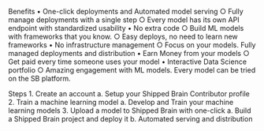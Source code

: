 Benefits
	• One-click deployments and Automated model serving
		○ Fully manage deployments with a single step
		○ Every model has its own API endpoint with standardized usability
	• No extra code
		○ Build ML models with frameworks that you know.
		○ Easy deploys, no need to learn new frameworks
	• No infrastructure management
		○ Focus on your models. Fully managed deployments and distribution
	• Earn Money from your models
		○ Get paid every time someone uses your model
	• Interactive Data Science portfolio
		○ Amazing engagement with ML models. Every model can be tried on the SB platform.
	

Steps
	1. Create an account
		a. Setup your Shipped Brain Contributor profile
	2. Train a machine learning model
		a. Develop and Train your machine learning models
	3. Upload a model to Shipped Brain with one-click
		a. Build a Shipped Brain project and deploy it
		b. Automated serving and distribution